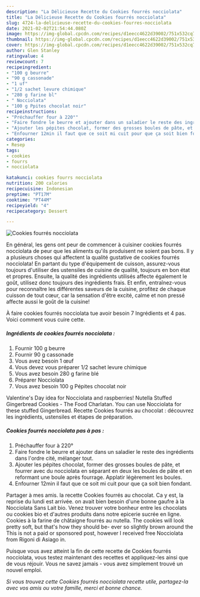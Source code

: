 ```yaml
---
description: "La Délicieuse Recette du Cookies fourrés nocciolata"
title: "La Délicieuse Recette du Cookies fourrés nocciolata"
slug: 4724-la-delicieuse-recette-du-cookies-fourres-nocciolata
date: 2021-02-02T21:54:44.080Z
image: https://img-global.cpcdn.com/recipes/d1eecc4622d39002/751x532cq70/cookies-fourres-nocciolata-photo-principale-de-la-recette.jpg
thumbnail: https://img-global.cpcdn.com/recipes/d1eecc4622d39002/751x532cq70/cookies-fourres-nocciolata-photo-principale-de-la-recette.jpg
cover: https://img-global.cpcdn.com/recipes/d1eecc4622d39002/751x532cq70/cookies-fourres-nocciolata-photo-principale-de-la-recette.jpg
author: Glen Stanley
ratingvalue: 4
reviewcount: 7
recipeingredient:
- "100 g beurre"
- "90 g cassonade"
- "1 uf"
- "1/2 sachet levure chimique"
- "280 g farine bl"
- " Nocciolata"
- "100 g Ppites chocolat noir"
recipeinstructions:
- "Préchauffer four à 220°"
- "Faire fondre le beurre et ajouter dans un saladier le reste des ingrédients dans l&#39;ordre cité, mélanger tout."
- "Ajouter les pépites chocolat, former des grosses boules de pâte, et fourrer avec du nocciolata en séparant en deux les boules de pâte et en reformant une boule après fourrage. Applatir légèrement les boules."
- "Enfourner 12min il faut que ce soit mi cuit pour que ça soit bien fondant."
categories:
- Resep
tags:
- cookies
- fourrs
- nocciolata

katakunci: cookies fourrs nocciolata 
nutrition: 200 calories
recipecuisine: Indonesian
preptime: "PT17M"
cooktime: "PT44M"
recipeyield: "4"
recipecategory: Dessert

---
```



![Cookies fourrés nocciolata](https://img-global.cpcdn.com/recipes/d1eecc4622d39002/751x532cq70/cookies-fourres-nocciolata-photo-principale-de-la-recette.jpg)

En général, les gens ont peur de commencer à cuisiner cookies fourrés nocciolata de peur que les aliments qu'ils produisent ne soient pas bons. Il y a plusieurs choses qui affectent la qualité gustative de cookies fourrés nocciolata! En partant du type d'équipement de cuisson, assurez-vous toujours d'utiliser des ustensiles de cuisine de qualité, toujours en bon état et propres. Ensuite, la qualité des ingrédients utilisés affecte également le goût, utilisez donc toujours des ingrédients frais. Et enfin, entraînez-vous pour reconnaître les différentes saveurs de la cuisine, profitez de chaque cuisson de tout cœur, car la sensation d'être excité, calme et non pressé affecte aussi le goût de la cuisine!

<!--inarticleads1-->

À faire cookies fourrés nocciolata tue avoir besoin 7 Ingrédients et 4 pas. Voici comment vous cuire cette.

##### Ingrédients de cookies fourrés nocciolata :

1. Fournir 100 g beurre
1. Fournir 90 g cassonade
1. Vous avez besoin 1 œuf
1. Vous devez vous préparer 1/2 sachet levure chimique
1. Vous avez besoin 280 g farine blé
1. Préparer  Nocciolata
1. Vous avez besoin 100 g Pépites chocolat noir


Valentine&#39;s Day idea for Nocciolata and raspberries! Nutella Stuffed Gingerbread Cookies - The Food Charlatan. You can use Nocciolata for these stuffed Gingerbread. Recette Cookies fourrés au chocolat : découvrez les ingrédients, ustensiles et étapes de préparation. 

<!--inarticleads2-->

##### Cookies fourrés nocciolata pas à pas :

1. Préchauffer four à 220°
1. Faire fondre le beurre et ajouter dans un saladier le reste des ingrédients dans l&#39;ordre cité, mélanger tout.
1. Ajouter les pépites chocolat, former des grosses boules de pâte, et fourrer avec du nocciolata en séparant en deux les boules de pâte et en reformant une boule après fourrage. Applatir légèrement les boules.
1. Enfourner 12min il faut que ce soit mi cuit pour que ça soit bien fondant.


Partager à mes amis. la recette Cookies fourrés au chocolat. Ca y est, la reprise du lundi est arrivée. on avait bien besoin d&#39;une bonne gaufre à la Nocciolata Sans Lait bio. Venez trouver votre bonheur entre les chocolats ou cookies bio et d&#39;autres produits dans notre epicerie sucrée en ligne. Cookies à la farine de châtaigne fourrés au nutella. The cookies will look pretty soft, but that&#39;s how they should be- ever so slightly brown around the This is not a paid or sponsored post, however I received free Nocciolata from Rigoni di Asiago in. 

<!--inarticleads1-->

<p>
Puisque vous avez atteint la fin de cette recette de Cookies fourrés nocciolata, vous testez maintenant des recettes et appliquez-les ainsi que de vous réjouir. Vous ne savez jamais - vous avez simplement trouvé un nouvel emploi.
</p>

<p>
<i>Si vous trouvez cette Cookies fourrés nocciolata recette utile, partagez-la avec vos amis ou votre famille, merci et bonne chance.</i>
</p>

